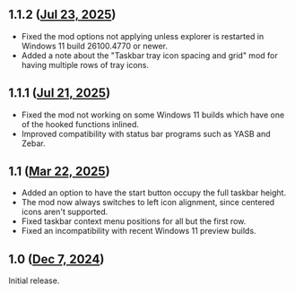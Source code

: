 ## 1.1.2 ([Jul 23, 2025](https://github.com/ramensoftware/windhawk-mods/blob/d1838a84bcfebc3c645250ae9dac8fdb7aa55e21/mods/taskbar-multirow.wh.cpp))

* Fixed the mod options not applying unless explorer is restarted in Windows 11 build 26100.4770 or newer.
* Added a note about the "Taskbar tray icon spacing and grid" mod for having multiple rows of tray icons.

## 1.1.1 ([Jul 21, 2025](https://github.com/ramensoftware/windhawk-mods/blob/cc47ad5150e1f7361c3ad8ffa166dbc8fa5488da/mods/taskbar-multirow.wh.cpp))

* Fixed the mod not working on some Windows 11 builds which have one of the hooked functions inlined.
* Improved compatibility with status bar programs such as YASB and Zebar.

## 1.1 ([Mar 22, 2025](https://github.com/ramensoftware/windhawk-mods/blob/c6a46ecf54d34d4c0fe1919d8bd0aaccd03ef46b/mods/taskbar-multirow.wh.cpp))

* Added an option to have the start button occupy the full taskbar height.
* The mod now always switches to left icon alignment, since centered icons aren't supported.
* Fixed taskbar context menu positions for all but the first row.
* Fixed an incompatibility with recent Windows 11 preview builds.

## 1.0 ([Dec 7, 2024](https://github.com/ramensoftware/windhawk-mods/blob/5e82578b6fd3b234cc853ecce9c6580573bc0b1c/mods/taskbar-multirow.wh.cpp))

Initial release.
